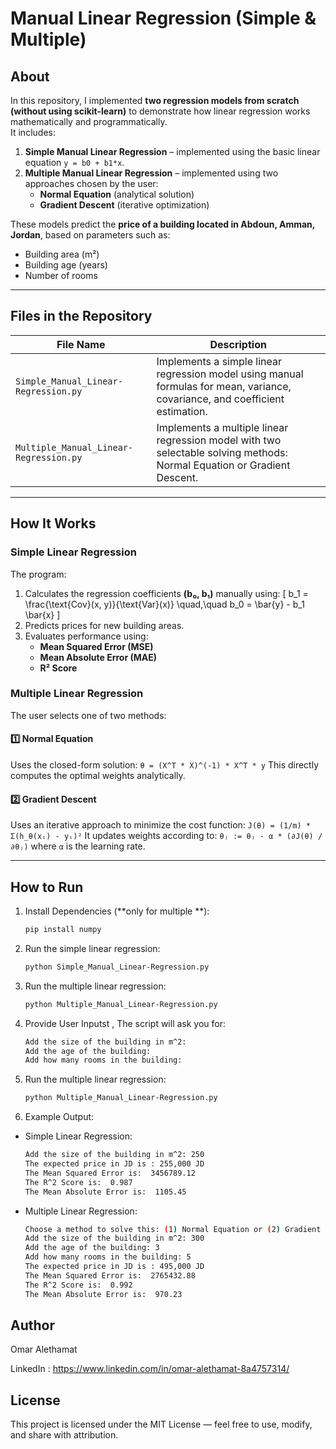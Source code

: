 # Manual Linear Regression (Simple & Multiple)

## About
In this repository, I implemented **two regression models from scratch (without using scikit-learn)** to demonstrate how linear regression works mathematically and programmatically.  
It includes:

1. **Simple Manual Linear Regression** – implemented using the basic linear equation `y = b0 + b1*x`.
2. **Multiple Manual Linear Regression** – implemented using two approaches chosen by the user:
   - **Normal Equation** (analytical solution)
   - **Gradient Descent** (iterative optimization)

These models predict the **price of a building located in Abdoun, Amman, Jordan**, based on parameters such as:
- Building area (m²)
- Building age (years)
- Number of rooms

---

## Files in the Repository

| File Name | Description |
|------------|-------------|
| `Simple_Manual_Linear-Regression.py` | Implements a simple linear regression model using manual formulas for mean, variance, covariance, and coefficient estimation. |
| `Multiple_Manual_Linear-Regression.py` | Implements a multiple linear regression model with two selectable solving methods: Normal Equation or Gradient Descent. |

---

## How It Works

### Simple Linear Regression
The program:
1. Calculates the regression coefficients **(b₀, b₁)** manually using:
   \[
   b_1 = \frac{\text{Cov}(x, y)}{\text{Var}(x)} \quad,\quad b_0 = \bar{y} - b_1 \bar{x}
   \]
2. Predicts prices for new building areas.
3. Evaluates performance using:
   - **Mean Squared Error (MSE)**
   - **Mean Absolute Error (MAE)**
   - **R² Score**

### Multiple Linear Regression
The user selects one of two methods:

#### 1️⃣ Normal Equation
Uses the closed-form solution:
`θ = (X^T * X)^(-1) * X^T * y` 
This directly computes the optimal weights analytically.

#### 2️⃣ Gradient Descent
Uses an iterative approach to minimize the cost function:
`J(θ) = (1/m) * Σ(h_θ(xᵢ) - yᵢ)²`
It updates weights according to:
`θⱼ := θⱼ - α * (∂J(θ) / ∂θⱼ)`
where `α` is the learning rate.

---

## How to Run

1. Install Dependencies  (**only for multiple **):
   ```bash
   pip install numpy
   
2. Run the simple linear regression:
   ```bash
   python Simple_Manual_Linear-Regression.py

3. Run the multiple linear regression:
   ```bash
   python Multiple_Manual_Linear-Regression.py

4. Provide User Inputst , The script will ask you for:
   ```bash
   Add the size of the building in m^2:
   Add the age of the building:
   Add how many rooms in the building:

5. Run the multiple linear regression:
   ```bash
   python Multiple_Manual_Linear-Regression.py

6. Example Output:
   
- Simple Linear Regression:
   ```bash
   Add the size of the building in m^2: 250
   The expected price in JD is : 255,000 JD
   The Mean Squared Error is:  3456789.12
   The R^2 Score is:  0.987
   The Mean Absolute Error is:  1105.45
   
 - Multiple Linear Regression:
   ```bash
   Choose a method to solve this: (1) Normal Equation or (2) Gradient Descent: 1
   Add the size of the building in m^2: 300
   Add the age of the building: 3
   Add how many rooms in the building: 5
   The expected price in JD is : 495,000 JD
   The Mean Squared Error is:  2765432.88
   The R^2 Score is:  0.992
   The Mean Absolute Error is:  970.23

## Author

Omar Alethamat

LinkedIn : https://www.linkedin.com/in/omar-alethamat-8a4757314/

## License

This project is licensed under the MIT License — feel free to use, modify, and share with attribution.
